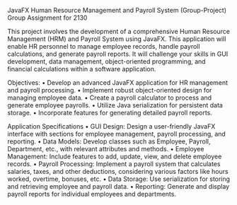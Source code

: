 JavaFX Human Resource Management and Payroll System (Group-Project)
Group Assignment for 2130

This project involves the development of a comprehensive Human Resource Management (HRM) and Payroll System using JavaFX. 
This application will enable HR personnel to manage employee records, handle payroll calculations, and generate payroll reports. 
It will challenge your skills in GUI development, data management, object-oriented programming, and financial calculations within a software application.


Objectives:
	• Develop an advanced JavaFX application for HR management and payroll processing.
	• Implement robust object-oriented design for managing employee data.
	• Create a payroll calculator to process and generate employee payrolls.
	• Utilize Java serialization for persistent data storage.
	• Incorporate features for generating detailed payroll reports.

 
Application Specifications
	• GUI Design: Design a user-friendly JavaFX interface with sections for employee management, payroll processing, and reporting.
	• Data Models: Develop classes such as Employee, Payroll, Department, etc., with relevant attributes and methods.
	• Employee Management: Include features to add, update, view, and delete employee records.
	• Payroll Processing: Implement a payroll system that calculates salaries, taxes, and other deductions, considering various factors like hours worked, overtime, bonuses, etc.
	• Data Storage: Use serialization for storing and retrieving employee and payroll data.
	• Reporting: Generate and display payroll reports for individual employees and departments.
 
